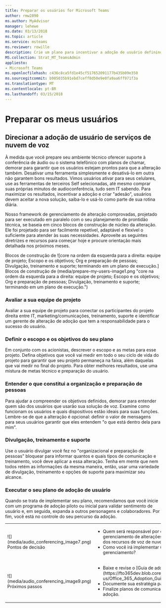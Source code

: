 ```yaml
---
title: Preparar os usuários for Microsoft Teams
author: rmw2890
ms.author: MyAdvisor
manager: lehewe
ms.date: 03/13/2018
ms.topic: article
ms.service: msteams
ms.reviewer: rowille
description: Crie um plano para incentivar a adoção de usuário definindo suas metas, Noções básicas sobre qual aceitação a aparência e oferecendo treinamento e suporte.
MS.collection: Strat_MT_TeamsAdmin
appliesto:
- Microsoft Teams
ms.openlocfilehash: c436c8ca5fd1e45cf517652091177b435b09e350
ms.sourcegitcommit: b985035b91ebd7ceff8d50e9e0fa9aa6ff971f3a
ms.translationtype: MT
ms.contentlocale: pt-BR
ms.lasthandoff: 03/15/2018
---
```

# <a name="prepare-my-users"></a>Preparar os meus usuários

## <a name="drive-user-adoption-of-cloud-voice-services"></a>Direcionar a adoção de usuário de serviços de nuvem de voz

À medida que você prepare seu ambiente técnico oferecer suporte à conferência de áudio ou o sistema telefônico com planos de chamar, demorar para garantir que os usuários estejam prontos para que a alteração também. Desativar uma ferramenta simplesmente e desativá-lo em outra não garantem bons resultados. Vimos usuários ativar para seus celulares, use as ferramentas de terceiros Self selecionadas, até mesmo comprar suas próprias minutos de audioconferência, tudo sem IT sabendo. Para maximizar os resultados, incentivar a adoção e criar "adesão", usuários devem aceitar a nova solução, saiba-lo e usá-lo como parte de sua rotina diária.

Nosso framework de gerenciamento de alteração comprovadas, projetado para ser executado em paralelo com o seu planejamento de prontidão técnica, se baseia em cinco blocos de construção de núcleo da alteração.
Ele foi projetado para ser facilmente repetível, adaptável e flexível o suficiente para atender às suas necessidades. Aproveite as seguintes diretrizes e recursos para começar hoje e procure orientação mais detalhada nos próximos meses.

Blocos de construção de ![core na ordem da esquerda para a direita: equipe de projeto; Escopo e os objetivos; Org e preparação de pessoas; Divulgação, treinamento e suporte; terminando em um plano de execução.] Blocos de construção de (media/prepare-my-users-image1.png "core na ordem da esquerda para a direita: equipe de projeto; Escopo e os objetivos; Org e preparação de pessoas; Divulgação, treinamento e suporte; terminando em um plano de execução.")

### <a name="assess-your-project-team"></a>Avaliar a sua equipe de projeto

Avaliar a sua equipe de projeto para conectar os participantes do projeto direita entre IT, marketing/comunicações, treinamento, suporte e identificar um gerente de alteração de adoção que tem a responsabilidade para o sucesso do usuário.

### <a name="define-the-scope-and-goals-of-your-plan"></a>Definir o escopo e os objetivos do seu plano

Em conjunto com os acionistas, descrever o escopo e as metas para esse projeto. Defina objetivos que você vai medir em todo o seu ciclo de vida do projeto para garantir que seu projeto permaneça na faixa, além daquelas que vai medir no final do projeto. Para obter melhores resultados, use uma mistura de metas técnico e preparação do usuário.

### <a name="understand-what-constitutes-organization-and-people-readiness"></a>Entender o que constitui a organização e preparação de pessoas

Para ajudar a compreender os objetivos definidos, demorar para entender quem são dos usuários que usarão sua solução de voz. Examine como funcionam os usuários e quais dispositivos estão ideais para suas funções. Lembre-se de que a alteração é opcional: definir o valor de mensagens para seus usuários garantir que eles entendem "o que está dentro dela para mim".

### <a name="awareness-training-and-support"></a>Divulgação, treinamento e suporte

Use o usuário divulgar você fez no "organizacional e preparação de pessoas" bloquear para informar quantos e quais tipos de comunicação e treinamento, você deve aplicar a essa alteração. Tenha em mente que nem todos retém as informações da mesma maneira, então, usar uma variedade de divulgação, treinamento e opções de suporte para maximizar seu alcance.

### <a name="execute-your-user-adoption-plan"></a>Executar o seu plano de adoção de usuário

Quando se trata de implementar seu plano, recomendamos que você inicie com um programa de adoção piloto ou inicial para validar sentimento de usuário e, em seguida, expanda a outros personagens e colaboradores. Por fim, você está no controle do seu percurso da adoção.

[//]: # (Observe que não é possível remover o "en-us" no link nesta tabela.)

<table>
<tr><td>![](media/audio_conferencing_image7.png) <br/>Pontos de decisão</td><td><ul><li>Quem será responsável por orientando a adoção de usuário e gerenciamento de alterações durante a implementação da sua organização dos recursos de voz de nuvem?</li><li>Como você irá implementar uma adoção e alterar a estratégia de gerenciamento?</li></ul></td></tr>
<tr><td>![](media/audio_conferencing_image9.png)<br/>Próximos passos</td><td><ul><li>Baixe e revise o [Guia de adoção do Office 365](https://fto365dev.blob.core.windows.net/media/Default/DocResources/en-us/Office_365_Adoption_Guide.pdf).</li><li>Documente sua estratégia para orientando a adoção dos usuários.</li><li>Finalize planos de comunicação e a agenda para começar sua campanha de adoção.
</li></ul></td></tr>
</table>

<!--ENDOFSECTION-->
  